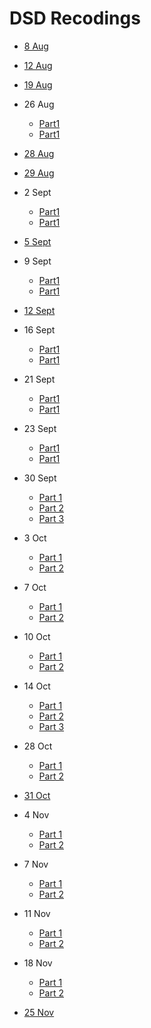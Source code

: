 # DSD Recodings 

- [8 Aug](https://web.microsoftstream.com/video/ad751290-c841-42c1-acbf-a3b807412125)

- [12 Aug](https://web.microsoftstream.com/video/aea2f4e8-52f3-4bf4-b5bc-2fd7bf32e008)

- [19 Aug](https://web.microsoftstream.com/video/ea72dd25-1ade-4473-a068-d722cc2fdc96)

- 26 Aug
    - [Part1](https://web.microsoftstream.com/video/091592a7-1820-48cc-a870-b98df6bbc2c8)
    - [Part1](https://web.microsoftstream.com/video/2af394af-dd9c-4b42-b0d2-854820cf395e)

- [28 Aug](https://web.microsoftstream.com/video/187de066-d137-40f3-8402-54cb04df8ce1)

- [29 Aug](https://web.microsoftstream.com/video/034cb2ff-e83d-4e46-b327-ca68d81fe9fe)

- 2 Sept
    - [Part1](https://web.microsoftstream.com/video/472c2188-df1d-4a4d-a061-f5c1f8f46596)
    - [Part1](https://web.microsoftstream.com/video/b0966b67-d95e-41a7-ac67-7b8cb8d187e6)

- [5 Sept](https://web.microsoftstream.com/video/cb37ffb6-1457-4e08-bee2-0aabcc007e80)

- 9 Sept
    - [Part1](https://web.microsoftstream.com/video/a405f900-151d-48cd-aa37-dbc2b2681367)
    - [Part1](https://web.microsoftstream.com/video/e95237d6-2edc-4e89-8ef9-fa451884956d)

- [12 Sept](https://web.microsoftstream.com/video/416af900-1f13-4703-9f23-8462f0a0c486)

- 16 Sept
    - [Part1](https://web.microsoftstream.com/video/8d882d09-a8f8-4931-ac4a-1673016a1148)
    - [Part1](https://web.microsoftstream.com/video/717db9a1-f148-42de-928c-7c89b768cc87)

- 21 Sept
    - [Part1](https://web.microsoftstream.com/video/097670fa-b4b8-4761-9626-e5f3076ac5d6)
    - [Part1](https://web.microsoftstream.com/video/b700b2ef-cc9d-4696-b5e1-07da3b98816d)

- 23 Sept
    - [Part1](https://web.microsoftstream.com/video/b70df3b0-e7a4-494d-b6d6-c1534c806e44)
    - [Part1](https://web.microsoftstream.com/video/43eba3bb-309b-4d9e-b828-65c330574003)

- 30 Sept
  - [Part 1](https://web.microsoftstream.com/video/d1d2c4ff-3111-42fd-9a38-5228fd31e3b8)
  - [Part 2](https://web.microsoftstream.com/video/435cf27b-f3eb-4518-a207-d0a4276ac33f)
  - [Part 3](https://web.microsoftstream.com/video/30e7f887-ca8c-46bf-9310-20097c44cccd)

- 3 Oct
  - [Part 1](https://web.microsoftstream.com/video/aeea1847-df04-4bb4-8252-f43e2f6d85b4)
  - [Part 2](https://web.microsoftstream.com/video/a47a54d7-f33a-46fa-a0c3-6f9a58dab7fc)

- 7 Oct
  - [Part 1](https://web.microsoftstream.com/video/105290b6-3ae3-4539-897a-29e260d55dc3)
  - [Part 2](https://web.microsoftstream.com/video/6ec6aa4b-9410-4262-a248-dc6ceb640ab9)

- 10 Oct
  - [Part 1](https://web.microsoftstream.com/video/884af780-d26e-4bb9-a116-e4a74615331b)
  - [Part 2](https://web.microsoftstream.com/video/aa255da8-b881-484c-8ffa-5a56506a1e69)

- 14 Oct
  - [Part 1](https://web.microsoftstream.com/video/a7d68b63-b7ff-410f-a3a8-e6601b98218b)
  - [Part 2](https://web.microsoftstream.com/video/d4732efa-6ce2-4bf2-8f08-621f5f4e2218)
  - [Part 3](https://web.microsoftstream.com/video/51c0c137-b076-46fc-ae01-527ef3682c33)

- 28 Oct
  - [Part 1](https://web.microsoftstream.com/video/2cb433a8-cfc8-4d9c-b05d-6d4bb06f9c5c)
  - [Part 2](https://web.microsoftstream.com/video/c2fac089-289a-4cd8-8514-4f07ec8333df)

- [31 Oct](https://web.microsoftstream.com/video/76e9fde1-8a16-401e-82e9-b377b014e425)

- 4 Nov
  - [Part 1](https://web.microsoftstream.com/video/1558f347-33a9-443b-afd5-b38377699cfb)
  - [Part 2](https://web.microsoftstream.com/video/ca72c7d1-42c9-450c-93b9-b29113efce97)

- 7 Nov
  - [Part 1](https://web.microsoftstream.com/video/a4d2ea5c-a4b0-4097-bd62-a23a18271677)
  - [Part 2](https://web.microsoftstream.com/video/e3115048-fc62-4f7e-ba90-30b1d771aadc)

- 11 Nov 
  - [Part 1](https://web.microsoftstream.com/video/920a73ae-8323-46a4-b711-92bad9e2d8e2)
  - [Part 2](https://web.microsoftstream.com/video/5195f82d-ecf6-4ba0-a3d5-42628e1c946f)

- 18 Nov
  - [Part 1](https://web.microsoftstream.com/video/ee850e1b-c8c2-48b5-90b1-60684b5bd628)
  - [Part 2](https://web.microsoftstream.com/video/76dcc180-5720-4068-accc-76d4c654e71f)

- [25 Nov](https://web.microsoftstream.com/video/dea7305d-f2da-4835-85ae-85ae46273d4a)

